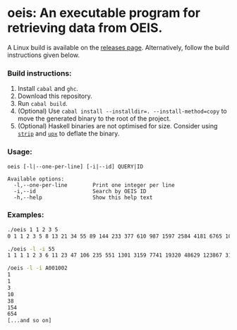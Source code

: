 # oeis: An executable program for retrieving data from OEIS.

A Linux build is available on the [releases page](./releases). 
Alternatively, follow the build instructions given below.

### Build instructions:

1. Install `cabal` and `ghc`.
1. Download this repository.
1. Run `cabal build`.
1. (Optional) Use `cabal install --installdir=. --install-method=copy` to move the generated binary to the root of the project.
1. (Optional) Haskell binaries are not optimised for size. Consider using [`strip`](https://linux.die.net/man/1/strip) and [`upx`](https://linux.die.net/man/1/upx) to deflate the binary.

### Usage:

```
oeis [-l|--one-per-line] [-i|--id] QUERY|ID

Available options:
  -l,--one-per-line        Print one integer per line
  -i,--id                  Search by OEIS ID
  -h,--help                Show this help text
```

### Examples:

```sh
./oeis 1 1 2 3 5  
0 1 1 2 3 5 8 13 21 34 55 89 144 233 377 610 987 1597 2584 4181 6765 10946 17711 28657 46368 75025 121393 196418 317811 514229 832040 1346269 2178309 3524578 5702887 9227465 14930352 24157817 39088169 63245986 102334155
```

```sh
./oeis -l -i 55
1 1 1 1 2 3 6 11 23 47 106 235 551 1301 3159 7741 19320 48629 123867 317955 823065 2144505 5623756 14828074 39299897 104636890 279793450 751065460 2023443032 5469566585 14830871802 40330829030 109972410221 300628862480 823779631721 2262366343746 6226306037178
```

```sh
/oeis -l -i A001002
1
1
3
10
38
154
654
[...and so on]
```